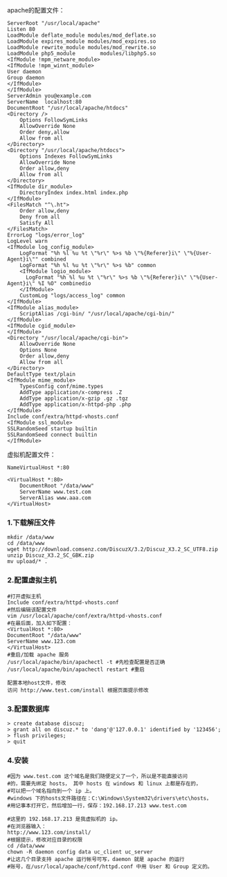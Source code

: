 apache的配置文件：

    ServerRoot "/usr/local/apache"
    Listen 80
    LoadModule deflate_module modules/mod_deflate.so
    LoadModule expires_module modules/mod_expires.so
    LoadModule rewrite_module modules/mod_rewrite.so
    LoadModule php5_module        modules/libphp5.so
    <IfModule !mpm_netware_module>
    <IfModule !mpm_winnt_module>
    User daemon
    Group daemon
    </IfModule>
    </IfModule>
    ServerAdmin you@example.com
    ServerName  localhost:80
    DocumentRoot "/usr/local/apache/htdocs"
    <Directory />
        Options FollowSymLinks
        AllowOverride None
        Order deny,allow
        Allow from all
    </Directory>
    <Directory "/usr/local/apache/htdocs">
        Options Indexes FollowSymLinks
        AllowOverride None
        Order allow,deny
        Allow from all
    </Directory>
    <IfModule dir_module>
        DirectoryIndex index.html index.php
    </IfModule>
    <FilesMatch "^\.ht">
        Order allow,deny
        Deny from all
        Satisfy All
    </FilesMatch>
    ErrorLog "logs/error_log"
    LogLevel warn
    <IfModule log_config_module>
        LogFormat "%h %l %u %t \"%r\" %>s %b \"%{Referer}i\" \"%{User-Agent}i\"" combined
        LogFormat "%h %l %u %t \"%r\" %>s %b" common
        <IfModule logio_module>
          LogFormat "%h %l %u %t \"%r\" %>s %b \"%{Referer}i\" \"%{User-Agent}i\" %I %O" combinedio
        </IfModule>
        CustomLog "logs/access_log" common
    </IfModule>
    <IfModule alias_module>
        ScriptAlias /cgi-bin/ "/usr/local/apache/cgi-bin/"
    </IfModule>
    <IfModule cgid_module>
    </IfModule>
    <Directory "/usr/local/apache/cgi-bin">
        AllowOverride None
        Options None
        Order allow,deny
        Allow from all
    </Directory>
    DefaultType text/plain
    <IfModule mime_module>
        TypesConfig conf/mime.types
        AddType application/x-compress .Z
        AddType application/x-gzip .gz .tgz
        AddType application/x-httpd-php .php
    </IfModule>
    Include conf/extra/httpd-vhosts.conf
    <IfModule ssl_module>
    SSLRandomSeed startup builtin
    SSLRandomSeed connect builtin
    </IfModule>
    



虚拟机配置文件：

    NameVirtualHost *:80

    <VirtualHost *:80>
        DocumentRoot "/data/www"
        ServerName www.test.com
        ServerAlias www.aaa.com
    </VirtualHost>
    
### 1.下载解压文件

    mkdir /data/www
    cd /data/www
    wget http://download.comsenz.com/DiscuzX/3.2/Discuz_X3.2_SC_UTF8.zip
    unzip Discuz_X3.2_SC_GBK.zip
    mv upload/* .
### 2.配置虚拟主机
    #打开虚拟主机
    Include conf/extra/httpd-vhosts.conf
    #然后编辑该配置文件
    vim /usr/local/apache/conf/extra/httpd-vhosts.conf
    #在最后面，加入如下配置：
    <VirtualHost *:80>
    DocumentRoot "/data/www"
    ServerName www.123.com
    </VirtualHost>
    #重启/加载 apache 服务
    /usr/local/apache/bin/apachectl -t #先检查配置是否正确
    /usr/local/apache/bin/apachectl restart #重启
    
    配置本地host文件，修改
    访问 http://www.test.com/install 根据页面提示修改
    
    
### 3.配置数据库
    > create database discuz;
    > grant all on discuz.* to 'dang'@'127.0.0.1' identified by '123456';
    > flush privileges;
    > quit
### 4.安装
    #因为 www.test.com 这个域名是我们随便定义了一个，所以是不能直接访问
    #的，需要先绑定 hosts， 其中 hosts 在 windows 和 linux 上都是存在的， 
    #可以把一个域名指向到一个 ip 上。  
    #windows 下的hosts文件路径在：C:\Windows\System32\drivers\etc\hosts， 
    #用记事本打开它，然后增加一行，保存：192.168.17.213 www.test.com

    #这里的 192.168.17.213 是我虚拟机的 ip。  
    #在浏览器输入：      
    http://www.123.com/install/
    #根据提示，修改对应目录的权限
    cd /data/www
    chown -R daemon config data uc_client uc_server
    #让这几个目录支持 apache 运行帐号可写，daemon 就是 apache 的运行
    #账号，在/usr/local/apache/conf/httpd.conf 中用 User 和 Group 定义的。
